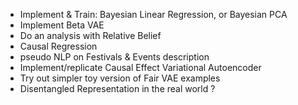 - Implement & Train: Bayesian Linear Regression, or Bayesian PCA 
- Implement Beta VAE
- Do an analysis with Relative Belief
- Causal Regression
- pseudo NLP on Festivals & Events description
- Implement/replicate Causal Effect Variational Autoencoder
- Try out simpler toy version of Fair VAE examples
- Disentangled Representation in the real world ?
